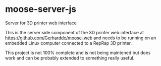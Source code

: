 # moose-server-js
Server for 3D printer web interface

This is the server side component of the 3D printer web interface at https://github.com/Gerharddc/moose-web and needs to be running on an embedded Linux computer connected to a RepRap 3D printer.

This project is not 100% complete and is not being maintened but does work and can be probably extended to something really useful.
